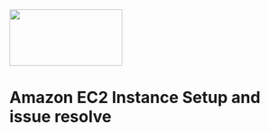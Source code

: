 
<img src="https://github.com/moshiurse/moshiurse/assets/15215020/96e79cbe-5a5b-4021-8eef-244eb7456e78" width="200" height="100"/>

# Amazon EC2 Instance Setup and issue resolve
